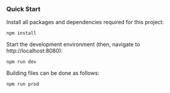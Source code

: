 ### Quick Start

Install all packages and dependencies required for this project:

    npm install
    
Start the development environment (then, navigate to http://localhost:8080):

    npm run dev
  
Building files can be done as follows:

    npm run prod

